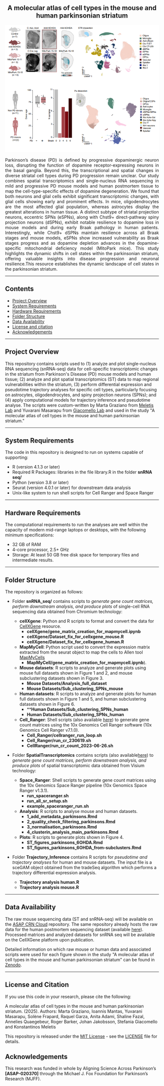 <div align="center">
    <h2><strong>A molecular atlas of cell types in the mouse and human parkinsonian striatum</strong></h2>
    <img src="snRNA seq/Githhub_image.png" alt="Description of the image" width="600" />
</div>

<p align="justify">Parkinson’s disease (PD) is defined by progressive dopaminergic neuron loss, disrupting the function of dopamine receptor-expressing neurons in the basal ganglia. Beyond this, the transcriptional and spatial changes in diverse striatal cell types during PD progression remain unclear. Our study combines spatial transcriptomics and single-nucleus RNA sequencing in mild and progressive PD mouse models and human postmortem tissue to map the cell-type-specific effects of dopamine degeneration. We found that both neurons and glial cells exhibit significant transcriptomic changes, with glial cells showing early and prominent effects. In mice, oligodendrocytes are the most affected glial population, whereas astrocytes display the greatest alterations in human tissue. A distinct subtype of striatal projection neurons, eccentric SPNs (eSPNs), along with Chst9+ direct-pathway spiny projection neurons (dSPNs), exhibit notable resilience to dopamine loss in mouse models and during early Braak pathology in human patients. Interestingly, while Chst9+ dSPNs maintain resilience across all Braak stages and mouse models, eSPNs show increased vulnerability as Braak stages progress and as dopamine depletion advances in the dopamine-specific mitochondrial deficiency model (MitoPark mice). This study highlights the dynamic shifts in cell states within the parkinsonian striatum, offering valuable insights into disease progression and neuronal resilience.This resource establishes the dynamic landscape of cell states in the parkinsonian striatum.</p>

------------------
## Contents
* [Project Overview](#project-overview)
* [System Requirements](#system-requirements)
* [Hardware Requirements](#hardware-requirements)
* [Folder Structure](#folder-structure)
* [Data Availability](#data-availability)
* [License and citation](#license-and-citation)
* [Acknowledgements](#acknowledgements)

------------------
## Project Overview

This repository contains scripts used to (1) analyze and plot single-nucleus RNA sequencing (snRNA-seq) data for cell-specific transcriptomic changes in the striatum from Parkinson's Disease (PD) mouse models and human tissue; (2) analyze and plot spatial transcriptomics (ST) data to map regional vulnerabilities within the striatum, (3) perform differential expression and pseudotime trajectory analyses for specific cell types, particularly focusing on astrocytes, oligodendrocytes, and spiny projection neurons (SPNs); and (4) apply computational models for trajectory inference and pseudotime analyse. The scripts were custom-written by Marta Graziano from [Meletis Lab](https://ki.se/en/research/research-areas-centres-and-networks/research-groups/konstantinos-meletis-group#tab-research-focus) and Yuvarani Masarapu from [Giacomello Lab](https://www.spatialresearch.org/research-giacomello-lab/) and used in the study "A molecular atlas of cell types in the mouse and human parkinsonian striatum."

------------------
## System Requirements

The code in this repository is designed to run on systems capable of supporting:

- R (version 4.1.3 or later)
- Required R Packages: libraries in the file library.R in the folder **snRNA seq/**
- Python (version 3.8 or later)
- Seurat (version 4.0.1 or later) for downstream data analysis
- Unix-like system to run shell scripts for Cell Ranger and Space Ranger

------------------
## Hardware Requirements

The computational requirements to run the analyses are well within the capacity of modern mid-range laptops or desktops, with the following minimum specifications:

- 32 GB of RAM
- 4-core processor, 2.5+ GHz
- Storage: At least 50 GB free disk space for temporary files and intermediate results.

------------------
## Folder Structure

The repository is organized as follows:

- Folder **snRNA_seq/** contains scripts to <i>generate gene count matrices, perform downstream analysis, and produce plots </i> of single-cell RNA sequencing data obtained from Chromium technology:
    - **cellXgene**: Python and R scripts to format and convert the data for [CellXGene](https://cellxgene.cziscience.com/) resource.
        - **cellXgene/gene_matrix_creation_for_mapmycell.ipynb**
        - **cellXgene/Dataset_fix_for_cellxgene_mouse.R**
        - **cellXgene/Dataset_fix_for_cellxgene_human.R**
    - **MapMyCell**: Python script used to convert the expression matrix extracted from the seurat object to map the cells to Allen tool [MapMyCells](https://portal.brain-map.org/atlases-and-data/bkp/mapmycells)
        - **MapMyCell/gene_matrix_creation_for_mapmycell.ipynb**).
    - **Mouse datasets**: R scripts to analyze and generate plots using mouse full datasets shown in Figure 1 and 2, and mouse subclustering datasets shown in Figure 3.
        - **Mouse Datasets/Analysis_full_dataset**
        - **Mouse Datasets/Sub_clustering_SPNs_mouse**
    - **Human datasets**: R scripts to analyze and generate plots for human full datasets shown in Figure 1 and 5, and human subclustering datasets shown in Figure 6.
        - ****Human Datasets/Sub_clustering_SPNs_human**
        - **Human Datasets/Sub_clustering_SPNs_human**
    - **Cell_Ranger**: Shell scripts (also available [here](https://github.com/giacomellolab/EarlyParkinsons_Striatum_Atlas/tree/e93711259786f1619879188beb27a51a13d047cb/snRNAseq/Processing_Scripts)) to generate gene count matrices using the 10x Genomics Cell Ranger software (10x Genomics Cell Ranger v7.1.0).
        - **Cell_Ranger/cellranger_run_loop.sh**
        - **Cell_Ranger/run_cr_230619.sh**
        - **CellRanger/run_cr_count_2023-06-26.sh**
 
- Folder **SpatialTranscriptomics** contains scripts (also available[here](https://github.com/giacomellolab/EarlyParkinsons_Striatum_Atlas/tree/main/SpatialTranscriptomics)) to <i>generate gene count matrices, perform downstream analysis, and produce plots </i> of spatial transcriptomic data obtained from Visium technology:
    - **Space_Ranger**: Shell scripts to generate gene count matrices using the 10x Genomics Space Ranger pipeline (10x Genomics Space Ranger v1.3.1).
        - **run_spaceranger.sh**
        - **run_all_sr_setup.sh**
        - **example_spaceranger_run.sh**
    - **Analysis**: R scripts to analyse mouse and human datasets.
        - **1_add_metadata_parkinsons.Rmd**
        - **2_quality_check_filtering_parkinsons.Rmd**
        - **3_normalisation_parkinsons.Rmd**
        - **4_clusterin_analysis_main_parkinsons.Rmd**
    - **Plots**: R scripts to generate plots shown in Figure 4.
        - **ST_figures_parkinsons_6OHDA.Rmd**
        - **ST_figures_parkinsons_6OHDA_from-subclusters.Rmd**

- Folder **Trajectory_Inference** contains R scripts for <i> pseudotime and trajectory analyses </i> for human and mouse datasets. The input file is a sceGAM object obtained from the tradeSeq algorithm which performs a trajectory differential expression analysis.
    - **Trajectory analysis human.R**
    - **Trajectory analysis mouse.R**
 
------------------
## Data Availability

The raw mouse sequencing data (ST and snRNA-seq) will be available on the [ASAP CRN Cloud](https://cloud.parkinsonsroadmap.org/collections) repository. The same repository already hosts the raw data for the human postmortem sequencing dataset (available [here](https://cloud.parkinsonsroadmap.org/collections/jakobsson-20/overview)). Processed matrices and analyzed datasets for snRNA seq will be available on the CellXGene platform upon publication.

Detailed information on which raw mouse or human data and associated scripts were used for each figure shown in the study "A molecular atlas of cell types in the mouse and human parkinsonian striatum" can be found in [Zenodo](https://doi.org/10.5281/zenodo.15065317). 

------------------
## License and Citation

If you use this code in your research, please cite the following:

A molecular atlas of cell types in the mouse and human parkinsonian striatum. (2025). Authors: Marta Graziano, Ioannis Mantas, Yuvarani Masarapu, Solène Frapard, Raquel
Garza, Anita Adami, Shaline Fazal, Annelies Quaegebeur, Roger Barker, Johan Jakobsson, Stefania Giacomello and Konstantinos Meletis

This repository is released under the [MIT License](https://opensource.org/license/mit) - see the [LICENSE](LICENSE) file for details.

## Acknowledgements

This research was funded in whole by Aligning Science Across Parkinson’s **[ASAP-020370]** through the Michael J. Fox Foundation for Parkinson’s Research (MJFF).
